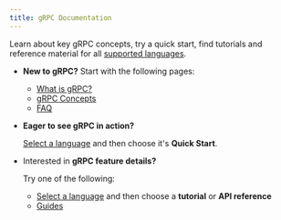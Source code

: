 ```yaml
---
title: gRPC Documentation
---
```


Learn about key gRPC concepts, try a quick start, find tutorials and reference
material for all [supported languages](languages).


<style>
  div > ul > li { padding-top: 1em !important; }
</style>

- **New to gRPC?** Start with the following pages:

  - [What is gRPC?](guides)
  - [gRPC Concepts](guides/concepts)
  - [FAQ](/faq)

- **Eager to see gRPC in action?**

  [Select a language](languages) and then choose it's **Quick Start**.

- Interested in **gRPC feature details?**

  Try one of the following:

  - [Select a language](languages) and then choose a **tutorial** or **API reference**
  - [Guides](guides)

